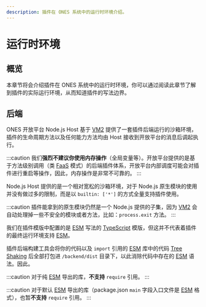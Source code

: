 ```yaml
---
description: 插件在 ONES 系统中的运行时环境介绍。
---
```


# 运行时环境

## 概览

本章节将会介绍插件在 ONES 系统中的运行时环境，你可以通过阅读此章节了解到插件的实际运行环境，从而知道插件的写法边界。

## 后端

ONES 开放平台 Node.js Host 基于 [VM2](https://github.com/patriksimek/vm2) 提供了一套插件后端运行的沙箱环境，插件的生命周期方法以及任何能力方法均由 Host 接收到开放平台的消息后调起执行。

:::caution
我们**强烈不建议你使用内存操作**（全局变量等）。开放平台提供的是基于方法级别调用（类 [FaaS](https://en.wikipedia.org/wiki/Function_as_a_service) 模式）的后端插件体系，开放平台内部调度可能会对插件进行重启等操作，因此，内存操作是非常不可靠的。
:::

Node.js Host 提供的是一个相对宽松的沙箱环境，对于 Node.js 原生模块的使用并没有做过多的限制，而是以 `builtin: ['*']` 的方式全量支持插件使用。

:::caution
插件能拿到的原生模块仍然是一个 Node.js 提供的子集，因为 [VM2](https://github.com/patriksimek/vm2) 会自动处理掉一些不安全的模块或者方法，比如：`process.exit` 方法。
:::

我们在插件模版中配置的是 [ESM](https://tc39.es/ecma262/#sec-modules) 写法的 [TypeScript](https://www.typescriptlang.org/) 模版，但这并不代表着插件的最终运行环境支持 [ESM](https://tc39.es/ecma262/#sec-modules)。

插件后端构建工具会将你的代码以及 `import` 引用的 [ESM](https://tc39.es/ecma262/#sec-modules) 库中的代码 [Tree Shaking](https://developer.mozilla.org/en-US/docs/Glossary/Tree_shaking) 后全部打包进 `/backend/dist` 目录下，以此消除代码中存在的 [ESM](https://tc39.es/ecma262/#sec-modules) 语法。因此。

:::caution
对于纯 [ESM](https://tc39.es/ecma262/#sec-modules) 导出的库，**不支持** `require` 引用。
:::

:::caution
对于默认 [ESM](https://tc39.es/ecma262/#sec-modules) 导出的库（package.json `main` 字段入口文件是 [ESM](https://tc39.es/ecma262/#sec-modules) 格式），也暂**不支持** `require` 引用。
:::
